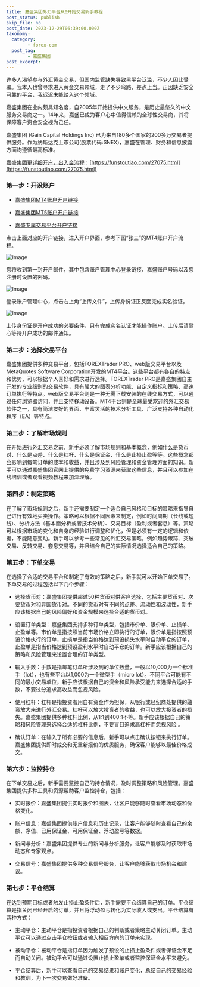 ```yaml
---
title: 嘉盛集团外汇平台从0开始交易新手教程
post_status: publish
skip_file: no
post_date: 2023-12-29T06:39:00.000Z
taxonomy:
  category:
        - forex-com
  post_tag:
        - 嘉盛集团
post_excerpt: 
---
```

许多人渴望参与外汇黄金交易，但国内监管缺失导致黑平台泛滥，不少人因此受骗。我本人也曾寻求进入黄金交易领域，走了不少弯路，差点上当。正因缺乏安全可靠的平台，我迟迟未能踏入这个领域。

嘉盛集团在业内颇具知名度，自2005年开始提供中文服务，是历史最悠久的中文服务交易商之一。14年来，嘉盛已成为客户心中值得信赖的全球性交易商，其将保障客户资金安全视为己任。

嘉盛集团 (Gain Capital Holdings Inc) 已为来自180多个国家的200多万交易者提供服务。作为纳斯达克上市公司(股票代码:SNEX)，嘉盛在管理、财务和信息披露方面均遵循最高标准。

[嘉盛集团更详细开户，出入金流程](https://funstoutiao.com/27075.html)：[https://funstoutiao.com/27075.html](https://funstoutiao.com/27075.html)

### 第一步：开设账户

* [嘉盛集团MT4账户开户链接](https://s.ssgg.net/jsmt4)

* [嘉盛集团MT5账户开户链接](https://s.ssgg.net/jsmt5)

* [嘉盛专属交易平台开户链接](https://s.ssgg.net/js)

点击上面对应的开户链接，进入开户界面，参考下图“张三”的MT4账户开户流程。

![Image](https://prod-files-secure.s3.us-west-2.amazonaws.com/39ed1227-6d7d-4570-be36-9ccd4a2c4241/7a167aea-686b-400d-af59-4e18eb607a40/640.png?X-Amz-Algorithm=AWS4-HMAC-SHA256&X-Amz-Content-Sha256=UNSIGNED-PAYLOAD&X-Amz-Credential=ASIAZI2LB466QX3IW6XN%2F20251001%2Fus-west-2%2Fs3%2Faws4_request&X-Amz-Date=20251001T041307Z&X-Amz-Expires=3600&X-Amz-Security-Token=IQoJb3JpZ2luX2VjEHQaCXVzLXdlc3QtMiJHMEUCIQCioVOG4vO3l%2FuS2%2BN2g8ORzfe88ucJ6zWLMN9JQH1JdQIgJSk7fDkPwqeGvUvBbFZ5P4iKh1wYmRTQWEr9KJcG8WIqiAQI%2Ff%2F%2F%2F%2F%2F%2F%2F%2F%2F%2FARAAGgw2Mzc0MjMxODM4MDUiDD25maAE%2Bz0PLm8vyyrcA4rg6orsbYN8L8O540W7km1esL4o4cmlb1OaoSqufbtQDUPFW2pG%2BqkB3%2BExKPWDAKcrNJzj3tHGeYR95MjE0HJ6KMQmHrA9v0X4PIGPW4SXsJ4k0%2BfjlCGC%2FpslQ3UCz7hI5%2FDuydghmIHF%2Ba5O5duPABbV5u1uTBwPYpqXaEt9HCaZgYUrj3mPW27jdvMgiRVJCa3os%2F3mFPNXnM2R8pTmB1zNrsx%2Fp7F6eSBDmvAstuhM%2Bo0vl4aCkTfUUfxVa%2BfHud9WXacGJKrVgXVzj%2Be7FczvrcQdnFph%2FgjDljJE%2BXdH%2BZDBOumeJZn6HElfHeMqhUOLgnBPmLn3rKbA75dNf3iTKSjIZRHGy%2BPWx103n22m8isVUDuN7SSaOPKgwNjURXPm65QxgIYD6iFhbT1SMI%2F3Ed8LzpBnqJb7IWnJsAIJQWnrvrVKwC5HWjM3TKrKOKQA5i3xZG2VyaxQMXCbmT%2Fftrn%2Fz7kanYtxO9n5p4awRMq7n3uRuX2MU9Flq4lD%2FP8svLM7d3vE9ylHpXKJVx%2BVG%2F%2Fae9%2Fz%2F91%2BdYkr99rGhqyaYyp8IR3HHuI1SHuBKqq0Zru5tXKmOxeuXD5HTAmSd7%2Fsen9GXFG3x0NkUQ9S%2BlDiZrzGTHDAMNzN8sYGOqUBpwfxqyfDMq6umuV2ZPo8FHrOZoqGWW5%2FDaOs%2B1ONoZVfdPGDdCsXlI5lL9%2FPHr%2Fjrb8%2FKfAvgbFlpG49WaOKRjiPLwjuRiQ28h4eV5QeVwHbIrbWbf7n5wX2qRyld7J23UD5X8R61QTlOUcOwcDp9%2FBo4K7nSJD2vSGY%2F7zO52%2BrLxHVNA8RzTN8L6Ibf%2B%2FO8xWI73p8U%2FM4pyLeHFhzV%2FK8C%2F85&X-Amz-Signature=f8f99d53c7976e1c4df3131fbd39b9013859c4c04c03c2fa238d514932ade731&X-Amz-SignedHeaders=host&x-amz-checksum-mode=ENABLED&x-id=GetObject)

您将收到第一封开户邮件，其中包含账户管理中心登录链接、嘉盛账户号码以及您注册时设置的密码。

![Image](https://prod-files-secure.s3.us-west-2.amazonaws.com/39ed1227-6d7d-4570-be36-9ccd4a2c4241/eaa1c6b3-2877-4284-a0e1-530e222c27fb/image.png?X-Amz-Algorithm=AWS4-HMAC-SHA256&X-Amz-Content-Sha256=UNSIGNED-PAYLOAD&X-Amz-Credential=ASIAZI2LB466QX3IW6XN%2F20251001%2Fus-west-2%2Fs3%2Faws4_request&X-Amz-Date=20251001T041307Z&X-Amz-Expires=3600&X-Amz-Security-Token=IQoJb3JpZ2luX2VjEHQaCXVzLXdlc3QtMiJHMEUCIQCioVOG4vO3l%2FuS2%2BN2g8ORzfe88ucJ6zWLMN9JQH1JdQIgJSk7fDkPwqeGvUvBbFZ5P4iKh1wYmRTQWEr9KJcG8WIqiAQI%2Ff%2F%2F%2F%2F%2F%2F%2F%2F%2F%2FARAAGgw2Mzc0MjMxODM4MDUiDD25maAE%2Bz0PLm8vyyrcA4rg6orsbYN8L8O540W7km1esL4o4cmlb1OaoSqufbtQDUPFW2pG%2BqkB3%2BExKPWDAKcrNJzj3tHGeYR95MjE0HJ6KMQmHrA9v0X4PIGPW4SXsJ4k0%2BfjlCGC%2FpslQ3UCz7hI5%2FDuydghmIHF%2Ba5O5duPABbV5u1uTBwPYpqXaEt9HCaZgYUrj3mPW27jdvMgiRVJCa3os%2F3mFPNXnM2R8pTmB1zNrsx%2Fp7F6eSBDmvAstuhM%2Bo0vl4aCkTfUUfxVa%2BfHud9WXacGJKrVgXVzj%2Be7FczvrcQdnFph%2FgjDljJE%2BXdH%2BZDBOumeJZn6HElfHeMqhUOLgnBPmLn3rKbA75dNf3iTKSjIZRHGy%2BPWx103n22m8isVUDuN7SSaOPKgwNjURXPm65QxgIYD6iFhbT1SMI%2F3Ed8LzpBnqJb7IWnJsAIJQWnrvrVKwC5HWjM3TKrKOKQA5i3xZG2VyaxQMXCbmT%2Fftrn%2Fz7kanYtxO9n5p4awRMq7n3uRuX2MU9Flq4lD%2FP8svLM7d3vE9ylHpXKJVx%2BVG%2F%2Fae9%2Fz%2F91%2BdYkr99rGhqyaYyp8IR3HHuI1SHuBKqq0Zru5tXKmOxeuXD5HTAmSd7%2Fsen9GXFG3x0NkUQ9S%2BlDiZrzGTHDAMNzN8sYGOqUBpwfxqyfDMq6umuV2ZPo8FHrOZoqGWW5%2FDaOs%2B1ONoZVfdPGDdCsXlI5lL9%2FPHr%2Fjrb8%2FKfAvgbFlpG49WaOKRjiPLwjuRiQ28h4eV5QeVwHbIrbWbf7n5wX2qRyld7J23UD5X8R61QTlOUcOwcDp9%2FBo4K7nSJD2vSGY%2F7zO52%2BrLxHVNA8RzTN8L6Ibf%2B%2FO8xWI73p8U%2FM4pyLeHFhzV%2FK8C%2F85&X-Amz-Signature=1561187387fae03896364d6222b83916ddda62891d4c0243e6df235e8163321f&X-Amz-SignedHeaders=host&x-amz-checksum-mode=ENABLED&x-id=GetObject)

登录账户管理中心，点击右上角“上传文件”，上传身份证正反面完成实名验证。

![Image](https://prod-files-secure.s3.us-west-2.amazonaws.com/39ed1227-6d7d-4570-be36-9ccd4a2c4241/54090639-09fc-46b4-a135-e0289f707147/image.png?X-Amz-Algorithm=AWS4-HMAC-SHA256&X-Amz-Content-Sha256=UNSIGNED-PAYLOAD&X-Amz-Credential=ASIAZI2LB466QX3IW6XN%2F20251001%2Fus-west-2%2Fs3%2Faws4_request&X-Amz-Date=20251001T041307Z&X-Amz-Expires=3600&X-Amz-Security-Token=IQoJb3JpZ2luX2VjEHQaCXVzLXdlc3QtMiJHMEUCIQCioVOG4vO3l%2FuS2%2BN2g8ORzfe88ucJ6zWLMN9JQH1JdQIgJSk7fDkPwqeGvUvBbFZ5P4iKh1wYmRTQWEr9KJcG8WIqiAQI%2Ff%2F%2F%2F%2F%2F%2F%2F%2F%2F%2FARAAGgw2Mzc0MjMxODM4MDUiDD25maAE%2Bz0PLm8vyyrcA4rg6orsbYN8L8O540W7km1esL4o4cmlb1OaoSqufbtQDUPFW2pG%2BqkB3%2BExKPWDAKcrNJzj3tHGeYR95MjE0HJ6KMQmHrA9v0X4PIGPW4SXsJ4k0%2BfjlCGC%2FpslQ3UCz7hI5%2FDuydghmIHF%2Ba5O5duPABbV5u1uTBwPYpqXaEt9HCaZgYUrj3mPW27jdvMgiRVJCa3os%2F3mFPNXnM2R8pTmB1zNrsx%2Fp7F6eSBDmvAstuhM%2Bo0vl4aCkTfUUfxVa%2BfHud9WXacGJKrVgXVzj%2Be7FczvrcQdnFph%2FgjDljJE%2BXdH%2BZDBOumeJZn6HElfHeMqhUOLgnBPmLn3rKbA75dNf3iTKSjIZRHGy%2BPWx103n22m8isVUDuN7SSaOPKgwNjURXPm65QxgIYD6iFhbT1SMI%2F3Ed8LzpBnqJb7IWnJsAIJQWnrvrVKwC5HWjM3TKrKOKQA5i3xZG2VyaxQMXCbmT%2Fftrn%2Fz7kanYtxO9n5p4awRMq7n3uRuX2MU9Flq4lD%2FP8svLM7d3vE9ylHpXKJVx%2BVG%2F%2Fae9%2Fz%2F91%2BdYkr99rGhqyaYyp8IR3HHuI1SHuBKqq0Zru5tXKmOxeuXD5HTAmSd7%2Fsen9GXFG3x0NkUQ9S%2BlDiZrzGTHDAMNzN8sYGOqUBpwfxqyfDMq6umuV2ZPo8FHrOZoqGWW5%2FDaOs%2B1ONoZVfdPGDdCsXlI5lL9%2FPHr%2Fjrb8%2FKfAvgbFlpG49WaOKRjiPLwjuRiQ28h4eV5QeVwHbIrbWbf7n5wX2qRyld7J23UD5X8R61QTlOUcOwcDp9%2FBo4K7nSJD2vSGY%2F7zO52%2BrLxHVNA8RzTN8L6Ibf%2B%2FO8xWI73p8U%2FM4pyLeHFhzV%2FK8C%2F85&X-Amz-Signature=b47ccb61f55b8d762ddfe764a9187dfcc324f0150905472685b17df82e80526d&X-Amz-SignedHeaders=host&x-amz-checksum-mode=ENABLED&x-id=GetObject)

上传身份证是开户成功的必要条件，只有完成实名认证才能操作账户。上传后请耐心等待开户成功的邮件通知。

### 第二步：选择交易平台

嘉盛集团提供多种交易平台，包括FOREXTrader PRO、web版交易平台以及MetaQuotes Software Corporation开发的MT4平台。这些平台都有各自的特点和优势，可以根据个人喜好和需求进行选择。FOREXTrader PRO是嘉盛集团自主开发的专业级别的交易软件，具有强大的图表分析功能、自定义指标和策略、高速订单执行等特点。web版交易平台则是一种无需下载安装的在线交易方式，可以通过任何浏览器访问，并且支持移动设备。MT4平台则是全球最受欢迎的外汇交易软件之一，具有简洁友好的界面、丰富灵活的技术分析工具、广泛支持各种自动化程序（EA）等特点。

### 第三步：了解市场规则

在开始进行外汇交易之前，新手必须了解市场规则和基本概念，例如什么是货币对、什么是点差、什么是杠杆、什么是保证金、什么是止损止盈等等。这些概念都会影响到每笔订单的成本和收益，并且涉及到风险管理和资金管理方面的知识。新手可以通过嘉盛集团官网上提供的免费学习资源来获取这些信息，并且可以参加在线培训或者观看视频教程来加深理解。

### 第四步：制定策略

在了解了市场规则之后，新手还需要制定一个适合自己风格和目标的策略来指导自己进行有效地买卖操作。策略可以根据不同因素来制定，例如时间周期（长线或短线）、分析方法（基本面分析或者技术分析）、交易目标（盈利或者套息）等。策略可以根据市场的变化和自身的经验进行调整和优化，但是必须有一定的逻辑和依据，不能随意变动。新手可以参考一些常见的外汇交易策略，例如趋势跟踪、突破交易、反转交易、套息交易等，并且结合自己的实际情况选择适合自己的策略。

### 第五步：下单交易

在选择了合适的交易平台和制定了有效的策略之后，新手就可以开始下单交易了。下单交易的过程包括以下几个步骤：

* 选择货币对：嘉盛集团提供超过50种货币对供客户选择，包括主要货币对、次要货币对和异国货币对。不同的货币对有不同的点差、流动性和波动性，新手应该根据自己的风险偏好和资金规模来选择合适的货币对。

* 设置订单类型：嘉盛集团支持多种订单类型，包括市价单、限价单、止损单、止盈单等。市价单是指按照当前市场价格立即执行的订单，限价单是指按照预设价格执行的订单，止损单是指当价格达到预设损失水平时自动平仓的订单，止盈单是指当价格达到预设盈利水平时自动平仓的订单。新手应该根据自己的策略和风险管理来设置合理的订单类型。

* 输入手数：手数是指每笔订单所涉及到的单位数量，一般以10,000为一个标准手（lot），也有些平台以1,000为一个微型手（micro lot）。不同平台可能有不同的最小交易单位，新手应该根据自己的资金和风险承受能力来选择合适的手数，不要过分追求高收益而忽视风险。

* 使用杠杆：杠杆是指投资者用自有资金作为担保，从银行或经纪商处提供的融资放大来进行外汇交易。杠杆可以放大投资者的收益，也可以放大投资者的损失。嘉盛集团提供多种杠杆比例，从1:1到400:1不等。新手应该根据自己的策略和风险管理来选择合适的杠杆比例，不要盲目追求高杠杆而忽视风险 。

* 确认订单：在输入了所有必要的信息后，新手可以点击确认按钮来执行订单。嘉盛集团提供即时成交和无重新报价的优质服务，确保客户能够以最佳价格成交。

### 第六步：监控持仓

在下单交易之后，新手需要监控自己的持仓情况，及时调整策略和风险管理。嘉盛集团提供多种工具和资源帮助客户监控持仓，包括：

* 实时报价：嘉盛集团提供实时报价和图表，让客户能够随时查看市场动态和价格变化。

* 账户信息：嘉盛集团提供账户信息和历史记录，让客户能够随时查看自己的余额、净值、已用保证金、可用保证金、浮动盈亏等数据。

* 新闻与分析：嘉盛集团提供专业的新闻与分析服务，让客户能够及时获取市场动态和专家观点。

* 交易信号：嘉盛集团提供多种交易信号服务，让客户能够获取市场机会和建议。

### 第七步：平仓结算

在达到预期目标或者触发止损止盈条件后，新手需要平仓结算自己的订单。平仓结算是指关闭已经开启的订单，并且将浮动盈亏转化为实际收入或支出。平仓结算有两种方式：

* 主动平仓：主动平仓是指投资者根据自己的判断或者策略主动关闭订单。主动平仓可以通过点击平仓按钮或者输入相反方向的订单来实现。

* 被动平仓：被动平仓是指订单因为触发了预设的止损止盈条件或者保证金不足而自动关闭。被动平仓可以通过设置止损止盈单或者监控保证金水平来避免。

* 平仓结算后，新手可以查看自己的交易结果和账户变化，总结自己的交易经验和教训，为下一次交易做好准备。